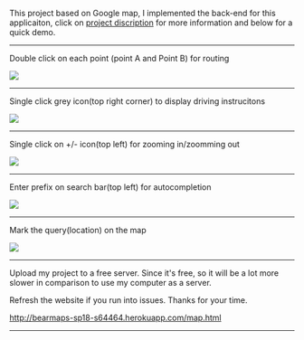 This project based on Google map, I implemented the back-end for this applicaiton, click on [project discription](https://sp18.datastructur.es/materials/proj/proj3/proj3) for more information and below for a quick demo.

-----------------------------------------------------------------------------------------------

Double click on each point (point A and Point B) for routing

![](https://media.giphy.com/media/PO8GNHTTYiWrp71yj9/giphy.gif)

-----------------------------------------------------------------------------------------------

Single click grey icon(top right corner) to display driving instrucitons

![](https://media.giphy.com/media/ZYaqwi2WcdoPpMPsGV/giphy.gif)

-----------------------------------------------------------------------------------------------

Single click on +/- icon(top left) for zooming in/zoomming out

![](https://media.giphy.com/media/CeNAJPGCcXH696WCYk/giphy.gif)

-----------------------------------------------------------------------------------------------

Enter prefix on search bar(top left) for autocompletion

![](https://media.giphy.com/media/27HMEPwVBxnZNukAps/giphy.gif)

-----------------------------------------------------------------------------------------------

Mark the query(location) on the map

![](https://media.giphy.com/media/y1N20NLduCJEuoQWM1/giphy.gif)

-----------------------------------------------------------------------------------------------

Upload my project to a free server. Since it's free, so it will be a lot more slower in comparison to use my computer as a server.

Refresh the website if you run into issues. Thanks for your time.

http://bearmaps-sp18-s64464.herokuapp.com/map.html

-----------------------------------------------------------------------------------------------

